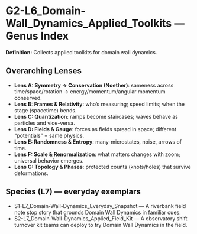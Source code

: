 # G2-L6_Domain-Wall_Dynamics_Applied_Toolkits — Genus Index
**Definition:** Collects applied toolkits for domain wall dynamics.

## Overarching Lenses

- **Lens A: Symmetry -> Conservation (Noether)**: sameness across time/space/rotation → energy/momentum/angular momentum conserved.
- **Lens B: Frames & Relativity**: who’s measuring; speed limits; when the stage (spacetime) bends.
- **Lens C: Quantization**: ramps become staircases; waves behave as particles and vice-versa.
- **Lens D: Fields & Gauge**: forces as fields spread in space; different “potentials” = same physics.
- **Lens E: Randomness & Entropy**: many-microstates, noise, arrows of time.
- **Lens F: Scale & Renormalization**: what matters changes with zoom; universal behavior emerges.
- **Lens G: Topology & Phases**: protected counts (knots/holes) that survive deformations.

## Species (L7) — everyday exemplars
- S1-L7_Domain-Wall-Dynamics_Everyday_Snapshot — A riverbank field note stop story that grounds Domain Wall Dynamics in familiar cues.
- S2-L7_Domain-Wall-Dynamics_Applied_Field_Kit — A observatory shift turnover kit teams can deploy to try Domain Wall Dynamics in the field.
